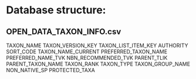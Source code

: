 # Database structure:
## OPEN_DATA_TAXON_INFO.csv
TAXON_NAME TAXON_VERSION_KEY TAXON_LIST_ITEM_KEY AUTHORITY SORT_CODE TAXON_NAME_CURRENT PREFERRED_TAXON_NAME PREFERRED_NAME_TVK NBN_RECOMMENDED_TVK PARENT_TLIK PARENT_TAXON_NAME TAXON_RANK TAXON_TYPE TAXON_GROUP_NAME NON_NATIVE_SP PROTECTED_TAXA
